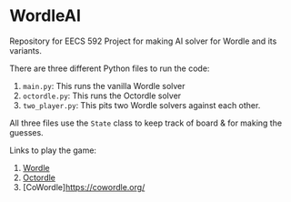 # WordleAI
Repository for EECS 592 Project for making AI solver for Wordle and its variants.

There are three different Python files to run the code:
1. `main.py`: This runs the vanilla Wordle solver
2. `octordle.py`: This runs the Octordle solver
3. `two_player.py`: This pits two Wordle solvers against each other.

All three files use the `State` class to keep track of board & for making the guesses.

Links to play the game:
1. [Wordle](https://www.nytimes.com/games/wordle/index.html)
2. [Octordle](https://www.britannica.com/games/octordle/daily)
3. [CoWordle]https://cowordle.org/

